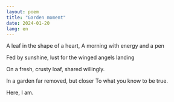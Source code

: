 ```yaml
---
layout: poem
title: "Garden moment"
date: 2024-01-20
lang: en
---
```


A leaf in the shape of a heart,
A morning with energy and a pen

Fed by sunshine, lust for 
the winged angels landing

On a fresh, crusty loaf, shared willingly.

In a garden far removed, but closer
To what you know to be true.

Here, I am.
